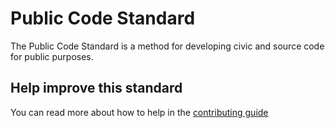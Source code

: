 # Public Code Standard

The Public Code Standard is a method for developing civic and source code for public purposes.

## Help improve this standard

You can read more about how to help in the [contributing guide](CONTRIBUTING.md)
